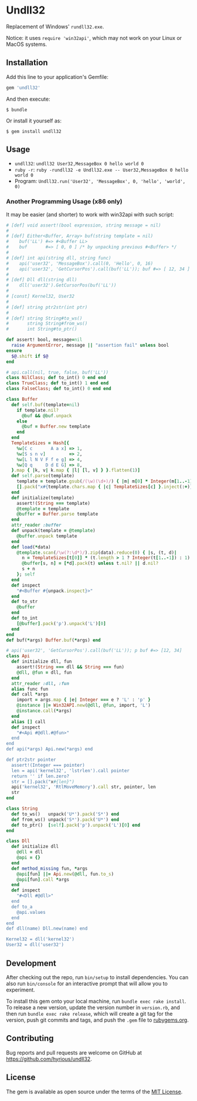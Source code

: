 # Undll32

Replacement of Windows' `rundll32.exe`.

Notice: it uses `require 'win32api'`, which may not work on your Linux or MacOS systems.

## Installation

Add this line to your application's Gemfile:

```ruby
gem 'undll32'
```

And then execute:

    $ bundle

Or install it yourself as:

    $ gem install undll32

## Usage

- `undll32`: `undll32 User32,MessageBox 0 hello world 0`
- `ruby -r`: `ruby -rundll32 -e Undll32.exe -- User32,MessageBox 0 hello world 0`
- Program: `Undll32.run('User32', 'MessageBox', 0, 'hello', 'world', 0)`

### Another Programming Usage (x86 only)

It may be easier (and shorter) to work with win32api with such script:

```ruby
# [def] void assert!(bool expression, string message = nil)
#
# [def] Either<Buffer, Array> buf(string template = nil)
#    buf('LL') #=> #<Buffer LL>
#    buf       #=> [ 0, 0 ] /* by unpacking previous #<Buffer> */
#
# [def] int api(string dll, string func)
#    api('user32', 'MessageBox').call(0, 'Hello', 0, 16)
#    api('user32', 'GetCursorPos').call(buf('LL')); buf #=> [ 12, 34 ]
#
# [def] Dll dll(string dll)
#    dll('user32').GetCursorPos(buf('LL'))
#
# [const] Kernel32, User32
#
# [def] string ptr2str(int ptr)
#
# [def] string String#to_ws()
#       string String#from_ws()
#       int String#to_ptr()

def assert! bool, message=nil
  raise ArgumentError, message || "assertion fail" unless bool
ensure
  $@.shift if $@
end

# api.call(nil, true, false, buf('LL'))
class NilClass; def to_int() 0 end end
class TrueClass; def to_int() 1 end end
class FalseClass; def to_int() 0 end end

class Buffer
  def self.buf(template=nil)
    if template.nil?
      @buf && @buf.unpack
    else
      @buf = Buffer.new template
    end
  end
  TemplateSizes = Hash[{
    %w[C c       A a x] => 1,
    %w[S s n v]         => 2,
    %w[L l N V F f e g] => 4,
    %w[Q q     D d E G] => 8,
  }.map { |k, v| k.map { |l| [l, v] } }.flatten(1)]
  def self.parse(template)
    template = template.gsub(/(\w)(\d+)/) { |m| m[0] * Integer(m[1..-1]) }
    [].pack("x#{template.chars.map { |c| TemplateSizes[c] }.inject(:+)}")
  end
  def initialize(template)
    assert!(String === template)
    @template = template
    @buffer = Buffer.parse template
  end
  attr_reader :buffer
  def unpack(template = @template)
    @buffer.unpack template
  end
  def load(*data)
    @template.scan(/\w(?:\d*)/).zip(data).reduce(0) { |s, (t, d)|
      n = TemplateSizes[t[0]] * (t.length > 1 ? Integer(t[1..-1]) : 1)
      @buffer[s, n] = [*d].pack(t) unless t.nil? || d.nil?
      s + n
    }; self
  end
  def inspect
    "#<Buffer #{unpack.inspect}>"
  end
  def to_str
    @buffer
  end
  def to_int
    [@buffer].pack('p').unpack('L')[0]
  end
end
def buf(*args) Buffer.buf(*args) end

# api('user32', 'GetCursorPos').call(buf('LL')); p buf #=> [12, 34]
class Api
  def initialize dll, fun
    assert!(String === dll && String === fun)
    @dll, @fun = dll, fun
  end
  attr_reader :dll, :fun
  alias func fun
  def call *args
    import = args.map { |e| Integer === e ? 'L' : 'p' }
    @instance ||= Win32API.new(@dll, @fun, import, 'L')
    @instance.call(*args)
  end
  alias [] call
  def inspect
    "#<Api #@dll.#@fun>"
  end
end
def api(*args) Api.new(*args) end

def ptr2str pointer
  assert!(Integer === pointer)
  len = api('kernel32', 'lstrlen').call pointer
  return '' if len.zero?
  str = [].pack("x#{len}")
  api('kernel32', 'RtlMoveMemory').call str, pointer, len
  str
end

class String
  def to_ws()   unpack('U*').pack('S*') end
  def from_ws() unpack('S*').pack('U*') end
  def to_ptr()  [self].pack('p').unpack('L')[0] end
end

class Dll
  def initialize dll
    @dll = dll
    @api = {}
  end
  def method_missing fun, *args
    @api[fun] ||= Api.new(@dll, fun.to_s)
    @api[fun].call *args
  end
  def inspect
    "#<Dll #@dll>"
  end
  def to_a
    @api.values
  end
end
def dll(name) Dll.new(name) end

Kernel32 = dll('kernel32')
User32 = dll('user32')
```

## Development

After checking out the repo, run `bin/setup` to install dependencies. You can also run `bin/console` for an interactive prompt that will allow you to experiment.

To install this gem onto your local machine, run `bundle exec rake install`. To release a new version, update the version number in `version.rb`, and then run `bundle exec rake release`, which will create a git tag for the version, push git commits and tags, and push the `.gem` file to [rubygems.org](https://rubygems.org).

## Contributing

Bug reports and pull requests are welcome on GitHub at https://github.com/hyrious/undll32.

## License

The gem is available as open source under the terms of the [MIT License](https://opensource.org/licenses/MIT).
